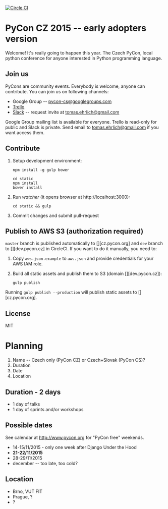 [![Circle CI](https://circleci.com/gh/OneStopSource/cz.pycon.org-2015.svg?style=svg)](https://circleci.com/gh/OneStopSource/cz.pycon.org-2015)

PyCon CZ 2015 -- early adopters version
=======================================

Welcome! It's really going to happen this year. The Czech PyCon, local python conference for anyone interested in Python programming language.

Join us
-------

PyCons are community events. Everybody is welcome, anyone can contribute. You can join us on following channels:

- Google Group -- [pycon-cs@googlegroups.com](https://groups.google.com/forum/#!forum/pycon-cs)
- [Trello](https://trello.com/czechpycon2015)
- [Slack](https://pyconcz.slack.com) -- request invite at tomas.ehrlich@gmail.com

Google Group mailing list is available for everyone. Trello is read-only for public and Slack is private. Send email to tomas.ehrlich@gmail.com if you want access them.

Contribute
----------

1. Setup development environment:

    ```
    npm install -g gulp bower

    cd static
    npm install
    bower install
    ```

2. Run *watcher* (it opens browser at http://localhost:3000):

    ```
    cd static && gulp
    ```

3. Commit changes and submit pull-request

Publish to AWS S3 (authorization required)
------------------------------------------

`master` branch is published automatically to [][cz.pycon.org] and `dev` branch
to [][dev.pycon.cz] in CircleCI. If you want to do it manually, you need to:

1. Copy `aws.json.example` to `aws.json` and provide credentials for your
   AWS IAM role.

2. Build all static assets and publish them to S3 (domain [][dev.pycon.cz]):

    ```
    gulp publish
    ```

Running `gulp publish --production` will publish static assets to
[][cz.pycon.org].

License
-------

MIT

Planning
========

1. Name -- Czech only (PyCon CZ) or Czech+Slovak (PyCon CS)?
2. Duration
3. Date
4. Location

Duration - 2 days
-----------------

- 1 day of talks
- 1 day of sprints and/or workshops

Possible dates
--------------

See calendar at http://www.pycon.org for "PyCon free" weekends.

- 14-15/11/2015 - only one week after Django Under the Hood
- **21-22/11/2015**
- 28-29/11/2015
- december -- too late, too cold?

Location
--------

- Brno, VUT FIT
- Prague, ?
- ?
